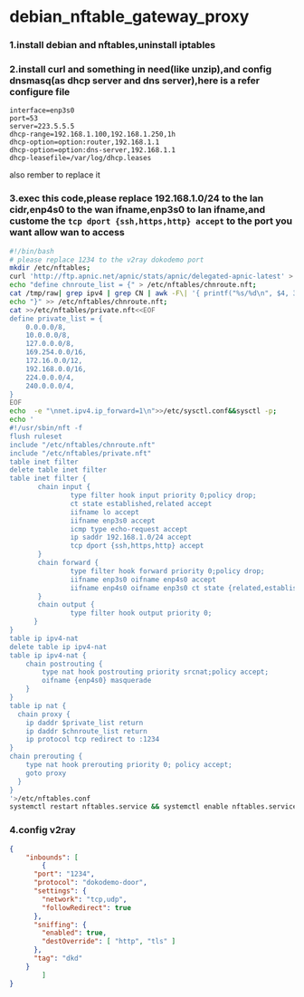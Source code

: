 # debian_nftable_gateway_proxy

### 1.install debian and nftables,uninstall iptables

### 2.install curl and something in need(like unzip),and config dnsmasq(as dhcp server and dns server),here is a refer configure file 
```
interface=enp3s0
port=53
server=223.5.5.5
dhcp-range=192.168.1.100,192.168.1.250,1h
dhcp-option=option:router,192.168.1.1
dhcp-option=option:dns-server,192.168.1.1
dhcp-leasefile=/var/log/dhcp.leases
```
also rember to replace it
### 3.exec this code,please replace 192.168.1.0/24 to the lan cidr,enp4s0 to the wan ifname,enp3s0 to lan ifname,and custome the `tcp dport {ssh,https,http} accept` to the port you want allow wan to access

``` bash
#!/bin/bash
# please replace 1234 to the v2ray dokodemo port
mkdir /etc/nftables;
curl 'http://ftp.apnic.net/apnic/stats/apnic/delegated-apnic-latest' > /tmp/raw;
echo "define chnroute_list = {" > /etc/nftables/chnroute.nft;
cat /tmp/raw| grep ipv4 | grep CN | awk -F\| '{ printf("%s/%d\n", $4, 32-log($5)/log(2)) }' | sed s/$/,/g >> /etc/nftables/chnroute.nft;
echo "}" >> /etc/nftables/chnroute.nft;
cat >>/etc/nftables/private.nft<<EOF
define private_list = {
    0.0.0.0/8,
    10.0.0.0/8,
    127.0.0.0/8,
    169.254.0.0/16,
    172.16.0.0/12,
    192.168.0.0/16,
    224.0.0.0/4,
    240.0.0.0/4,
}
EOF
echo  -e "\nnet.ipv4.ip_forward=1\n">>/etc/sysctl.conf&&sysctl -p;
echo '
#!/usr/sbin/nft -f
flush ruleset
include "/etc/nftables/chnroute.nft"
include "/etc/nftables/private.nft"
table inet filter
delete table inet filter
table inet filter {
       chain input {
               type filter hook input priority 0;policy drop;
               ct state established,related accept
               iifname lo accept
               iifname enp3s0 accept
               icmp type echo-request accept
               ip saddr 192.168.1.0/24 accept
               tcp dport {ssh,https,http} accept
       }
       chain forward {
               type filter hook forward priority 0;policy drop;
               iifname enp3s0 oifname enp4s0 accept
               iifname enp4s0 oifname enp3s0 ct state {related,established} accept
       }
       chain output {
               type filter hook output priority 0;
      }
}
table ip ipv4-nat
delete table ip ipv4-nat
table ip ipv4-nat {
    chain postrouting {
        type nat hook postrouting priority srcnat;policy accept;
        oifname {enp4s0} masquerade
    }
}
table ip nat {
  chain proxy {
    ip daddr $private_list return
    ip daddr $chnroute_list return
    ip protocol tcp redirect to :1234
}
chain prerouting {
    type nat hook prerouting priority 0; policy accept;
    goto proxy
  }
}
'>/etc/nftables.conf
systemctl restart nftables.service && systemctl enable nftables.service

```

### 4.config v2ray

``` json
{
    "inbounds": [
        {
      "port": "1234",
      "protocol": "dokodemo-door",
      "settings": {
        "network": "tcp,udp",
        "followRedirect": true
      },
      "sniffing": {
        "enabled": true,
        "destOverride": [ "http", "tls" ]
      },
      "tag": "dkd"
    }
        ]
}
```
